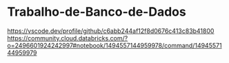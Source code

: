 # Trabalho-de-Banco-de-Dados
https://vscode.dev/profile/github/c6abb244af12f8d0676c413c83b41800
https://community.cloud.databricks.com/?o=2496601924242997#notebook/1494557144959978/command/1494557144959979
